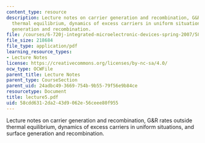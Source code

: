 ```yaml
---
content_type: resource
description: Lecture notes on carrier generation and recombination, G&R rates outside
  thermal equilibrium, dynamics of excess carriers in uniform situations, and surface
  generation and recombination.
file: /courses/6-720j-integrated-microelectronic-devices-spring-2007/58cdd6312da243d9062e56ceee80f955_lecture5.pdf
file_size: 218684
file_type: application/pdf
learning_resource_types:
- Lecture Notes
license: https://creativecommons.org/licenses/by-nc-sa/4.0/
ocw_type: OCWFile
parent_title: Lecture Notes
parent_type: CourseSection
parent_uid: 24adbc49-3669-754b-9b55-79f56e9b84ce
resourcetype: Document
title: lecture5.pdf
uid: 58cdd631-2da2-43d9-062e-56ceee80f955
---
```

Lecture notes on carrier generation and recombination, G&R rates outside thermal equilibrium, dynamics of excess carriers in uniform situations, and surface generation and recombination.